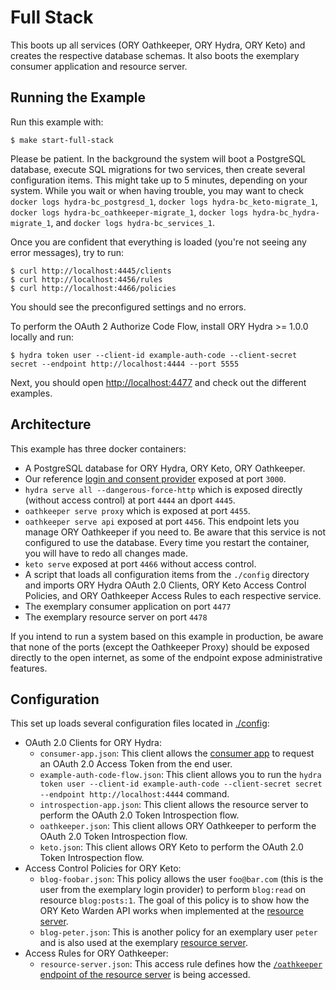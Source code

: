 # Full Stack

This boots up all services (ORY Oathkeeper, ORY Hydra, ORY Keto) and creates the respective database schemas. It also
boots the exemplary consumer application and resource server.

## Running the Example

Run this example with:

```
$ make start-full-stack
```

Please be patient. In the background the system will boot a PostgreSQL database, execute SQL migrations for two services, then create
several configuration items. This might take up to 5 minutes, depending on your system. While you wait or when having trouble, you may want
to check `docker logs hydra-bc_postgresd_1`, `docker logs hydra-bc_keto-migrate_1`, `docker logs hydra-bc_oathkeeper-migrate_1`, `docker logs hydra-bc_hydra-migrate_1`,
and `docker logs hydra-bc_services_1`.

Once you are confident that everything is loaded (you're not seeing any error messages), try to run:

```
$ curl http://localhost:4445/clients
$ curl http://localhost:4456/rules
$ curl http://localhost:4466/policies
```

You should see the preconfigured settings and no errors.

To perform the OAuth 2 Authorize Code Flow, install ORY Hydra >= 1.0.0 locally and run:

```
$ hydra token user --client-id example-auth-code --client-secret secret --endpoint http://localhost:4444 --port 5555
```

Next, you should open [http://localhost:4477](http://localhost:4477) and check out the different examples.

## Architecture

This example has three docker containers:

* A PostgreSQL database for ORY Hydra, ORY Keto, ORY Oathkeeper.
* Our reference [login and consent provider](https://github.com/ory/hydra-login-consent-node) exposed at port `3000`.
* `hydra serve all --dangerous-force-http` which is exposed directly (without access control) at port `4444` an dport `4445`.
* `oathkeeper serve proxy` which is exposed at port `4455`.
* `oathkeeper serve api` exposed at port `4456`. This endpoint lets you manage ORY Oathkeeper if you need to. Be aware
  that this service is not configured to use the database. Every time you restart the container, you will have to redo
  all changes made.
* `keto serve` exposed at port `4466` without access control.
* A script that loads all configuration items from the `./config` directory and imports ORY Hydra OAuth 2.0 Clients, ORY Keto Access Control Policies, and
  ORY Oathkeeper Access Rules to each respective service.
* The exemplary consumer application on port `4477`
* The exemplary resource server on port `4478`

If you intend to run a system based on this example in production, be aware that none of the ports (except the Oathkeeper Proxy)
should be exposed directly to the open internet, as some of the endpoint expose administrative features.

## Configuration

This set up loads several configuration files located in [./config](./config):

* OAuth 2.0 Clients for ORY Hydra:
  * `consumer-app.json`: This client allows the [consumer app](../apps/consumer) to request an OAuth 2.0 Access Token
  from the end user.
  * `example-auth-code-flow.json`: This client allows you to run the `hydra token user --client-id example-auth-code --client-secret secret --endpoint http://localhost:4444` command.
  * `introspection-app.json`: This client allows the resource server to perform the OAuth 2.0 Token Introspection flow.
  * `oathkeeper.json`: This client allows ORY Oathkeeper to perform the OAuth 2.0 Token Introspection flow.
  * `keto.json`: This client allows ORY Keto to perform the OAuth 2.0 Token Introspection flow.
* Access Control Policies for ORY Keto:
  * `blog-foobar.json`: This policy allows the user `foo@bar.com` (this is the user from the exemplary login provider) to
  perform `blog:read` on resource `blog:posts:1`. The goal of this policy is to show how the ORY Keto Warden API works
  when implemented at the [resource server](../apps/resource-server).
  * `blog-peter.json`: This is another policy for an exemplary user `peter` and is also used at the exemplary [resource server](../apps/resource-server).
* Access Rules for ORY Oathkeeper:
  * `resource-server.json`: This access rule defines how the [`/oathkeeper` endpoint of the resource server](../apps/resource-server/routes/oathkeeper.js)
  is being accessed.
